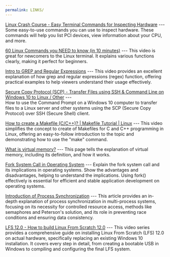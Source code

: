 ```yaml
---
permalink: LINKS/
---
```


[Linux Crash Course - Easy Terminal Commands for Inspecting Hardware](https://youtu.be/oGyJr-iUwt8?si=59V2boc0XfmlFekg) --- 
Some easy-to-use commands you can use to inspect hardware. 
These commands will help you list PCI devices, view information about your CPU, and more.

[60 Linux Commands you NEED to know (in 10 minutes)](https://www.youtube.com/watch?v=gd7BXuUQ91w) ---
This video is great for newcomers to the Linux terminal. It explains various functions clearly, making it perfect for beginners.

[Intro to GREP and Regular Expressions](https://www.youtube.com/watch?v=Cr9jjBbI2hk) ---
This video provides an excellent explanation of how grep and regular expressions (regex) function, offering practical examples to help viewers understand their usage effectively.

[Secure Copy Protocol (SCP) - Transfer Files using SSH & Command Line on Windows 10 to Linux / Other](https://www.youtube.com/watch?v=2u0I-U0D7Uk&t=279s) ---  
How to use the Command Prompt on a Windows 10 computer to transfer files to a Linux server and other systems using the SCP (Secure Copy Protocol) over SSH (Secure Shell) client.

[How to create a Makefile (C/C++)? | Makefile Tutorial | Linux](https://www.youtube.com/watch?v=O5mG8H36V44) --- 
This video simplifies the concept to create of Makefiles for C and C++ programming in Linux, offering an easy-to-follow introduction to the topic and demonstrating how to use the "make" command.

[What is virtual memory?](https://www.techtarget.com/searchstorage/definition/virtual-memory#:~:text=Virtual%20memory%20is%20a%20common,(RAM)%20to%20disk%20storage.) ---
This page tells the explanation of virtual memory, including its definition, and how it works.

[Fork System Call in Operating System](https://www.geeksforgeeks.org/fork-system-call-in-operating-system/) ---
Explain the fork system call and its implications in operating systems. Show the advantages and disadvantages, helping to understand the implications. Using fork() effectively is essential for efficient and stable application development on operating systems.

[Introduction of Process Synchronization](https://www.geeksforgeeks.org/introduction-of-process-synchronization/) ---
This article provides an in-depth explanation of process synchronization in multi-process systems, focusing on its necessity for controlled resource access, methods like semaphores and Peterson's solution, and its role in preventing race conditions and ensuring data consistency.

[LFS 12.0 - How to build Linux From Scratch 12.0](https://www.youtube.com/playlist?list=PLyc5xVO2uDsA5QPbtj_eYU8J0qrvU6315) --- 
This video series provides a comprehensive guide on installing Linux From Scratch (LFS) 12.0 on actual hardware, specifically replacing an existing Windows 10 installation. It covers every step in detail, from creating a bootable USB in Windows to compiling and configuring the final LFS system.

